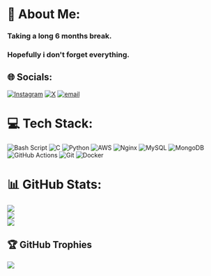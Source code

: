 # 💫 About Me:
### Taking a long 6 months break.
### Hopefully i don't forget everything.


## 🌐 Socials:
[![Instagram](https://img.shields.io/badge/Instagram-%23E4405F.svg?logo=Instagram&logoColor=white)](https://instagram.com/om.prabhat_) [![X](https://img.shields.io/badge/X-black.svg?logo=X&logoColor=white)](https://x.com/0x5h4d0w_) [![email](https://img.shields.io/badge/Email-D14836?logo=gmail&logoColor=white)](mailto:shadow@0x5.in) 

# 💻 Tech Stack:
![Bash Script](https://img.shields.io/badge/bash_script-%23121011.svg?style=plastic&logo=gnu-bash&logoColor=white) ![C](https://img.shields.io/badge/c-%2300599C.svg?style=plastic&logo=c&logoColor=white) ![Python](https://img.shields.io/badge/python-3670A0?style=plastic&logo=python&logoColor=ffdd54) ![AWS](https://img.shields.io/badge/AWS-%23FF9900.svg?style=plastic&logo=amazon-aws&logoColor=white) ![Nginx](https://img.shields.io/badge/nginx-%23009639.svg?style=plastic&logo=nginx&logoColor=white) ![MySQL](https://img.shields.io/badge/mysql-4479A1.svg?style=plastic&logo=mysql&logoColor=white) ![MongoDB](https://img.shields.io/badge/MongoDB-%234ea94b.svg?style=plastic&logo=mongodb&logoColor=white) ![GitHub Actions](https://img.shields.io/badge/github%20actions-%232671E5.svg?style=plastic&logo=githubactions&logoColor=white) ![Git](https://img.shields.io/badge/git-%23F05033.svg?style=plastic&logo=git&logoColor=white) ![Docker](https://img.shields.io/badge/docker-%230db7ed.svg?style=plastic&logo=docker&logoColor=white)
# 📊 GitHub Stats:
![](https://github-readme-stats.vercel.app/api?username=om-prabhat&theme=dark&hide_border=false&include_all_commits=true&count_private=false)<br/>
![](https://nirzak-streak-stats.vercel.app/?user=om-prabhat&theme=dark&hide_border=false)<br/>
![](https://github-readme-stats.vercel.app/api/top-langs/?username=om-prabhat&theme=dark&hide_border=false&include_all_commits=true&count_private=false&layout=compact)

## 🏆 GitHub Trophies
![](https://github-profile-trophy.vercel.app/?username=om-prabhat&theme=dracula&no-frame=false&no-bg=true&margin-w=4)

<!-- Proudly created with GPRM ( https://gprm.itsvg.in ) -->
